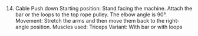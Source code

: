14. Cable Push down
Starting position: Stand facing the machine. Attach the bar or the loops to the top
rope pulley. The elbow angle is 90°.
Movement: Stretch the arms and then move them back to the right-angle position.
Muscles used: Triceps
Variant: With bar or with loops